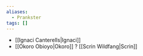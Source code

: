 ```yaml
---
aliases:
  - Prankster
tags: []
---
```

* [[Ignaci Canterells|Ignaci]]
* [[Okoro Obioyo|Okoro]]
? [[Scrin Wildfang|Scrin]]

